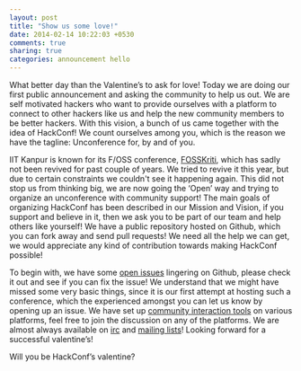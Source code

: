```yaml
---
layout: post
title: "Show us some love!"
date: 2014-02-14 10:22:03 +0530
comments: true
sharing: true
categories: announcement hello
---
```

What better day than the Valentine’s to ask for love! Today we are doing our
first public announcement and asking the community to help us out. We are self
motivated hackers who want to provide ourselves with a platform to connect to
other hackers like us and  help the new community members to be better hackers.
With this vision, a bunch of us came together with the idea of HackConf! We
count ourselves among you, which is the reason we have the tagline:
Unconference for, by and of you.

IIT Kanpur is known for its F/OSS conference,
[FOSSKriti](http://arunraghavan.net/2008/01/fosskriti/), which has sadly not
been revived for past couple of years. We tried to revive it this year, but due
to certain constraints we couldn't see it happening again. This did not stop us
from thinking big, we are now going the ‘Open’ way and trying to organize an
unconference with community support! The main goals of organizing HackConf has
been described in our Mission and Vision, if you support and believe in it,
then we ask you to be part of our team and help others like yourself! We have a
public repository hosted on Github, which you can fork away and send pull
requests! We need all the help we can get, we would appreciate any kind of
contribution towards making HackConf possible!

To begin with, we have some 
[open issues](https://github.com/navya/hackconf/issues?state=open) lingering on
Github, please check it out and see if you can fix the issue! We understand
that we might have missed some very basic things, since it is our first attempt
at hosting such a conference, which the experienced amongst you can let us know
by opening up an issue. We have set up 
[community interaction tools](/contact/) on various platforms, feel free to 
join the discussion on any of the platforms. We are almost always available on
[irc](irc://irc.freenode.net/hackconf) and 
[mailing lists](http://lists.hackconf.in/)! Looking forward for a successful
valentine’s! 

Will you be HackConf’s valentine?
